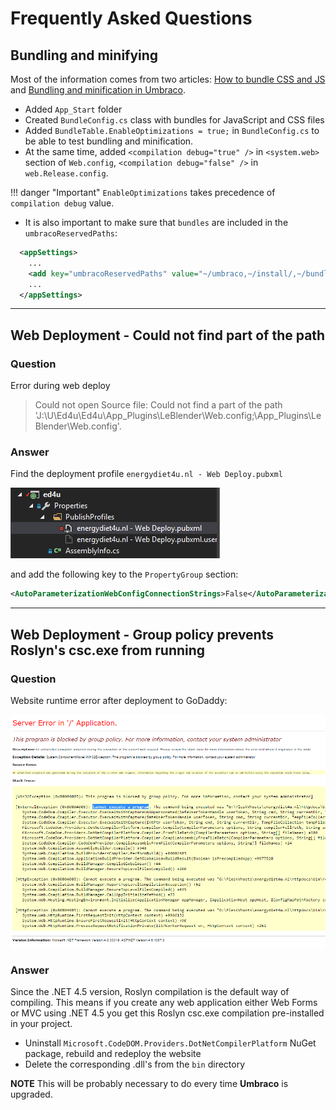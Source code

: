 # Frequently Asked Questions

## Bundling and minifying

Most of the information comes from two articles: [How to bundle CSS and JS](https://our.umbraco.org/forum/developers/razor/72069-how-to-bundle-css-and-js) and [Bundling and minification in Umbraco](https://gist.github.com/jkarsrud/5143239).

* Added `App_Start` folder
* Created `BundleConfig.cs` class with bundles for JavaScript and CSS files
* Added `BundleTable.EnableOptimizations = true;` in `BundleConfig.cs` to be able to test bundling and minification.
* At the same time, added `<compilation debug="true" />` in `<system.web>` section of `Web.config`, `<compilation debug="false" />` in `web.Release.config`.

!!! danger "Important"
    `EnableOptimizations` takes precedence of `compilation debug` value.

* It is also important to make sure that `bundles` are included in the `umbracoReservedPaths`:

``` xml
  <appSettings>
    ...
    <add key="umbracoReservedPaths" value="~/umbraco,~/install/,~/bundles/" />
    ...
  </appSettings>
```

---

## Web Deployment - Could not find part of the path

### Question

Error during web deploy

> Could not open Source file: Could not find a part of the path 'J:\U\Ed4u\Ed4u\App_Plugins\LeBlender\Web.config;\App_Plugins\LeBlender\Web.config'.

### Answer

Find the deployment profile `energydiet4u.nl - Web Deploy.pubxml`

![energydiet4u.nl - Web Deploy.pubxml](../img/webdeploy.png)

and add the following key to the `PropertyGroup` section:

```xml
<AutoParameterizationWebConfigConnectionStrings>False</AutoParameterizationWebConfigConnectionStrings>
```

---

## Web Deployment - Group policy prevents Roslyn's csc.exe from running

### Question

Website runtime error after deployment to GoDaddy:

![CodeDOM error](../img/roslyn_csc_error.png)

### Answer

Since the .NET 4.5 version, Roslyn compilation is the default way of compiling. This means if you create any web application either Web Forms or MVC using .NET 4.5 you get this Roslyn csc.exe compilation pre-installed in your project.

* Uninstall `Microsoft.CodeDOM.Providers.DotNetCompilerPlatform` NuGet package, rebuild and redeploy the website
* Delete the corresponding .dll's from the `bin` directory

__NOTE__ This will be probably necessary to do every time __Umbraco__ is upgraded.
